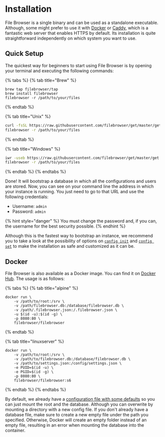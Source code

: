 # Installation

File Browser is a single binary and can be used as a standalone executable. Although, some might prefer to use it with [Docker](https://www.docker.com) or [Caddy](https://caddyserver.com), which is a fantastic web server that enables HTTPS by default. Its installation is quite straightforward independently on which system you want to use.

## Quick Setup

The quickest way for beginners to start using File Browser is by opening your terminal and executing the following commands:

{% tabs %}
{% tab title="Brew" %}
```
brew tap filebrowser/tap
brew install filebrowser
filebrowser -r /path/to/your/files
```
{% endtab %}

{% tab title="Unix" %}
```bash
curl -fsSL https://raw.githubusercontent.com/filebrowser/get/master/get.sh | bash
filebrowser -r /path/to/your/files
```
{% endtab %}

{% tab title="Windows" %}
```bash
iwr -useb https://raw.githubusercontent.com/filebrowser/get/master/get.ps1 | iex
filebrowser -r /path/to/your/files
```
{% endtab %}
{% endtabs %}

Done! It will bootstrap a database in which all the configurations and users are stored. Now, you can see on your command line the address in which your instance is running. You just need to go to that URL and use the following credentials:

* Username: `admin`
* Password: `admin`

{% hint style="danger" %}
You must change the password and, if you can, the username for the best security possible.
{% endhint %}

Although this is the fastest way to bootstrap an instance, we recommend you to take a look at the possibility of options on [`config init`](cli/filebrowser-config-init.md) and [`config set`](cli/filebrowser-config-set.md) to make the installation as safe and customized as it can be.

## Docker

File Browser is also available as a Docker image. You can find it on [Docker Hub](https://hub.docker.com/r/filebrowser/filebrowser). The usage is as follows:

{% tabs %}
{% tab title="alpine" %}
```shell
docker run \
    -v /path/to/root:/srv \
    -v /path/filebrowser.db:/database/filebrowser.db \
    -v /path/.filebrowser.json:/.filebrowser.json \
    -u $(id -u):$(id -g) \
    -p 8080:80 \
    filebrowser/filebrowser
```
{% endtab %}

{% tab title="linuxserver" %}
```shell
docker run \
    -v /path/to/root:/srv \
    -v /path/to/filebrowser.db:/database/filebrowser.db \
    -v /path/to/settings.json:/config/settings.json \
    -e PUID=$(id -u) \
    -e PGID=$(id -g) \
    -p 8080:80 \
    filebrowser/filebrowser:s6
```
{% endtab %}
{% endtabs %}

By default, we already have a [configuration file with some defaults](https://github.com/filebrowser/filebrowser/blob/master/docker/root/defaults/settings.json) so you can just mount the root and the database. Although you can overwrite by mounting a directory with a new config file. If you don't already have a database file, make sure to create a new empty file under the path you specified. Otherwise, Docker will create an empty folder instead of an empty file, resulting in an error when mounting the database into the container.
